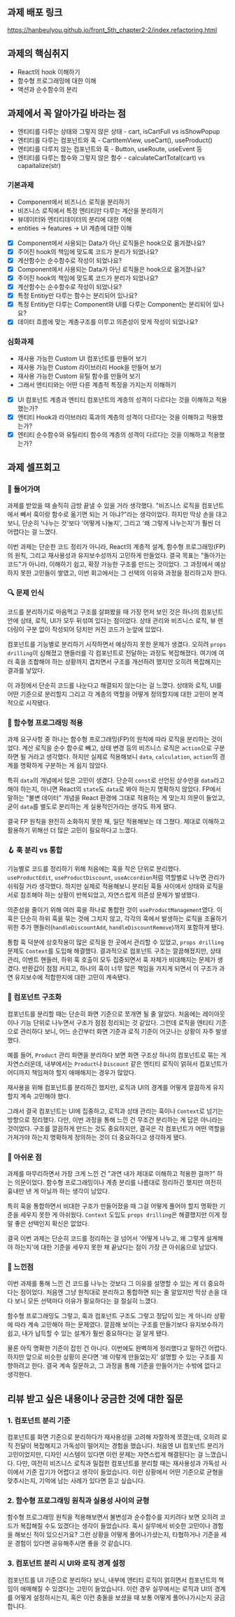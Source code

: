 ## 과제 배포 링크

https://hanbeulyou.github.io/front_5th_chapter2-2/index.refactoring.html

## 과제의 핵심취지

- React의 hook 이해하기
- 함수형 프로그래밍에 대한 이해
- 액션과 순수함수의 분리

## 과제에서 꼭 알아가길 바라는 점

- 엔티티를 다루는 상태와 그렇지 않은 상태 - cart, isCartFull vs isShowPopup
- 엔티티를 다루는 컴포넌트와 훅 - CartItemView, useCart(), useProduct()
- 엔티티를 다루지 않는 컴포넌트와 훅 - Button, useRoute, useEvent 등
- 엔티티를 다루는 함수와 그렇지 않은 함수 - calculateCartTotal(cart) vs capaitalize(str)

### 기본과제

- Component에서 비즈니스 로직을 분리하기
- 비즈니스 로직에서 특정 엔티티만 다루는 계산을 분리하기
- 뷰데이터와 엔티티데이터의 분리에 대한 이해
- entities -> features -> UI 계층에 대한 이해

- [x] Component에서 사용되는 Data가 아닌 로직들은 hook으로 옮겨졌나요?
- [x] 주어진 hook의 책임에 맞도록 코드가 분리가 되었나요?
- [x] 계산함수는 순수함수로 작성이 되었나요?
- [x] Component에서 사용되는 Data가 아닌 로직들은 hook으로 옮겨졌나요?
- [x] 주어진 hook의 책임에 맞도록 코드가 분리가 되었나요?
- [x] 계산함수는 순수함수로 작성이 되었나요?
- [x] 특정 Entitiy만 다루는 함수는 분리되어 있나요?
- [x] 특정 Entitiy만 다루는 Component와 UI를 다루는 Component는 분리되어 있나요?
- [x] 데이터 흐름에 맞는 계층구조를 이루고 의존성이 맞게 작성이 되었나요?

### 심화과제

- 재사용 가능한 Custom UI 컴포넌트를 만들어 보기
- 재사용 가능한 Custom 라이브러리 Hook을 만들어 보기
- 재사용 가능한 Custom 유틸 함수를 만들어 보기
- 그래서 엔티티와는 어떤 다른 계층적 특징을 가지는지 이해하기

- [x] UI 컴포넌트 계층과 엔티티 컴포넌트의 계층의 성격이 다르다는 것을 이해하고 적용했는가?
- [x] 엔티티 Hook과 라이브러리 훅과의 계층의 성격이 다르다는 것을 이해하고 적용했는가?
- [x] 엔티티 순수함수와 유틸리티 함수의 계층의 성격이 다르다는 것을 이해하고 적용했는가?

## 과제 셀프회고

### 🚀 들어가며

과제를 받았을 때 솔직히 금방 끝낼 수 있을 거라 생각했다. "비즈니스 로직을 컴포넌트에서 빼서 훅이랑 함수로 옮기면 되는 거 아냐?"라는 생각이었다. 하지만 막상 손을 대고 보니, 단순히 '나누는 것'보다 '어떻게 나눌지', 그리고 '왜 그렇게 나누는지'가 훨씬 더 어렵다는 걸 느꼈다.

이번 과제는 단순한 코드 정리가 아니라, React의 계층적 설계, 함수형 프로그래밍(FP)의 원칙, 그리고 재사용성과 유지보수성까지 고민하게 만들었다. 결국 목표는 "돌아가는 코드"가 아니라, 이해하기 쉽고, 확장 가능한 구조를 만드는 것이었다. 그 과정에서 예상하지 못한 고민들이 쌓였고, 이번 회고에서는 그 선택의 이유와 과정을 정리하고자 한다.

### 🔍 문제 인식

코드를 분리하기로 마음먹고 구조를 살펴봤을 때 가장 먼저 보인 것은 하나의 컴포넌트 안에 상태, 로직, UI가 모두 뒤섞여 있다는 점이었다. 상태 관리와 비즈니스 로직, 뷰 렌더링이 구분 없이 작성되어 덩치만 커진 코드가 눈앞에 있었다.

컴포넌트를 기능별로 분리하기 시작하면서 예상하지 못한 문제가 생겼다. 오히려 `props drilling`이 심해졌고 핸들러를 각 컴포넌트로 전달하는 과정도 복잡해졌다. 여기에 여러 훅을 조합해야 하는 상황까지 겹치면서 구조를 개선하려 했지만 오히려 복잡해지는 결과를 낳았다.

이 과정에서 단순히 코드를 나눈다고 해결되지 않는다는 걸 느꼈다. 상태와 로직, UI를 어떤 기준으로 분리할지 그리고 각 계층의 역할을 어떻게 정의할지에 대한 고민이 본격적으로 시작됐다.

### 🧩 함수형 프로그래밍 적용

과제 요구사항 중 하나는 함수형 프로그래밍(FP)의 원칙에 따라 로직을 분리하는 것이었다. 계산 로직을 순수 함수로 빼고, 상태 변경 등의 비즈니스 로직은 `action`으로 구분하면 될 거라고 생각했다. 하지만 실제로 적용해보니 `data`, `calculation`, `action`의 경계를 명확하게 구분하는 게 쉽지 않았다.

특히 `data`의 개념에서 많은 고민이 생겼다. 단순히 `const`로 선언된 상수만을 `data`라고 해야 하는지, 아니면 React의 `state`도 `data`로 봐야 하는지 명확하지 않았다. FP에서 말하는 "불변 데이터" 개념을 React 환경에 그대로 적용하는 게 맞는지 의문이 들었고, 굳이 `data`를 별도로 분리하는 게 실용적인가라는 생각도 하게 됐다.

결국 FP 원칙을 완전히 소화하지 못한 채, 일단 적용해보는 데 그쳤다. 제대로 이해하고 활용하기 위해선 더 많은 고민이 필요하다고 느꼈다.

### 🪝 훅 분리 vs 통합

기능별로 코드를 정리하기 위해 처음에는 훅을 작은 단위로 분리했다. `useProductEdit`, `useProductDiscount`, `useAccordion`처럼 역할별로 나누면 관리가 쉬워질 거라 생각했다. 하지만 실제로 적용해보니 분리된 훅들 사이에서 상태와 로직을 서로 참조해야 하는 상황이 반복되었고, 자연스럽게 의존성 문제가 발생했다.

의존성을 줄이기 위해 여러 훅을 하나로 통합한 것이 `useProductManagement`였다. 이 훅은 단순히 하위 훅을 묶는 것에 그치지 않고, 각각의 훅에서 발생하는 로직을 조율하기 위한 추가 핸들러(`handleDiscountAdd`, `handleDiscountRemove`)까지 포함하게 됐다.

통합 훅 덕분에 상호작용이 많은 로직을 한 곳에서 관리할 수 있었고, `props drilling` 문제도 `Context`를 도입해 해결했다. 결과적으로 컴포넌트 구조는 깔끔해졌지만, 상태 관리, 이벤트 핸들러, 하위 훅 호출이 모두 집중되면서 훅 자체가 비대해지는 문제가 생겼다. 반환값이 점점 커지고, 하나의 훅이 너무 많은 책임을 가지게 되면서 이 구조가 과연 유지보수에 적합한지에 대한 고민이 계속됐다.

### 🧱 컴포넌트 구조화

컴포넌트를 분리할 때는 단순히 화면 기준으로 쪼개면 될 줄 알았다. 처음에는 레이아웃이나 기능 단위로 나누면서 구조가 점점 정리되는 것 같았다. 그런데 로직을 엔티티 기준으로 관리하다 보니, 어느 순간부터 화면 기준과 로직 기준이 어긋나는 상황이 자주 발생했다.

예를 들어, `Product` 관리 화면을 분리하다 보면 화면 구조상 하나의 컴포넌트로 묶는 게 자연스러운데, 내부에서는 `Product`나 `Discount` 같은 엔티티 로직이 얽혀서 컴포넌트가 어디까지 책임져야 할지 애매해지는 경우가 많았다.

재사용을 위해 컴포넌트를 분리하긴 했지만, 로직과 UI의 경계를 어떻게 깔끔하게 유지할지 계속 고민해야 했다.

그래서 결국 컴포넌트는 UI에 집중하고, 로직과 상태 관리는 훅이나 `Context`로 넘기는 방향으로 정리했다. 다만, 이번 과정을 통해 느낀 건 무조건 분리하는 게 답은 아니라는 것이었다. 구조를 깔끔하게 만드는 것도 중요하지만, 결국은 각 컴포넌트가 어떤 역할을 가져가야 하는지 명확하게 정의하는 것이 더 중요하다고 생각하게 됐다.

### 🤔 아쉬운 점

과제를 마무리하면서 가장 크게 느낀 건 "과연 내가 제대로 이해하고 적용한 걸까?" 하는 의문이었다.
함수형 프로그래밍이나 계층 분리를 나름대로 정리하긴 했지만 여전히 흉내만 낸 게 아닐까 하는 생각이 남았다.

특히 훅을 통합하면서 비대한 구조가 만들어졌을 때 그걸 어떻게 풀어야 할지 명확한 기준을 세우지 못한 게 아쉬웠다.
`Context` 도입도 `props drilling`은 해결했지만 이게 정말 좋은 선택인지 확신은 없었다.

결국 이번 과제는 단순히 코드를 정리하는 걸 넘어서 '어떻게 나누고, 왜 그렇게 설계해야 하는지'에 대한 기준을 세우지 못한 채 끝났다는 점이 가장 큰 아쉬움으로 남았다.

### 🧠 느낀점

이번 과제를 통해 느낀 건 코드를 나누는 것보다 그 이유를 설명할 수 있는 게 더 중요하다는 점이었다.
처음엔 그냥 원칙대로 분리하고 통합하면 되는 줄 알았지만 막상 손을 대다 보니 모든 선택마다 이유가 필요하다는 걸 절실히 느꼈다.

함수형 프로그래밍도 그렇고, 훅과 컴포넌트 구조도 그렇고 정답이 있는 게 아니라 상황에 따라 계속 고민해야 하는 문제였다.
깔끔해 보이는 구조를 만들기보다 유지보수하기 쉽고, 내가 납득할 수 있는 설계가 훨씬 중요하다는 걸 알게 됐다.

물론 아직 명확한 기준이 잡힌 건 아니다. 이번에도 완벽하게 정리했다고 말하긴 어렵다.
하지만 앞으로 비슷한 상황이 온다면 '왜 이렇게 만들었는지' 설명할 수 있는 구조를 지향하려고 한다.
결국 계속 질문하고, 그 과정을 통해 기준을 만들어가는 수밖에 없다고 생각한다.

## 리뷰 받고 싶은 내용이나 궁금한 것에 대한 질문

### 1. 컴포넌트 분리 기준

컴포넌트를 화면 기준으로 분리하다가 재사용성을 고려해 자잘하게 쪼갰는데, 오히려 로직 전달이 복잡해지고 가독성이 떨어지는 경험을 했습니다.
처음엔 UI 컴포넌트 분리가 고민이었지만, 디자인 시스템이 있다면 이런 문제는 자연스럽게 해결된다는 걸 느꼈습니다.
다만, 여전히 비즈니스 로직과 밀접한 컴포넌트를 분리할 때는 재사용성과 가독성 사이에서 기준 잡기가 어렵다고 생각이 들었습니다.
이런 상황에서 어떤 기준으로 균형을 맞추시는지, 기억에 남는 사례가 있다면 듣고 싶습니다.

### 2. 함수형 프로그래밍 원칙과 실용성 사이의 균형

함수형 프로그래밍 원칙을 적용해보면서 불변성과 순수함수를 지키려다 보면 오히려 코드가 복잡해질 수도 있겠다는 생각이 들었습니다.
혹시 실무에서 비슷한 고민이나 경험을 해보신 적이 있으신가요?
그런 상황을 어떻게 풀어나가셨는지, 타협하거나 기준을 세운 경험이 있다면 공유해주시면 좋을 것 같습니다.

### 3. 컴포넌트 분리 시 UI와 로직 경계 설정

컴포넌트를 UI 기준으로 분리하다 보니, 내부에 엔티티 로직이 얽히면서 컴포넌트의 책임이 애매해질 수 있겠다는 고민이 들었습니다.
이런 경우 실무에서는 로직과 UI의 경계를 어떻게 설정하시는지, 혹은 이런 충돌을 보셨을 때 보통 어떻게 풀어나가시는지 궁금합니다.
